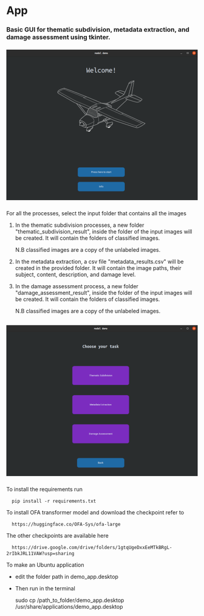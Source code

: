 # App

### Basic GUI for thematic subdivision, metadata extraction, and damage assessment using tkinter.
###
![alt text](./imgs/start.png)

###
For all the processes, select the input folder that contains all the images
1. In the thematic subdivision processes, a new folder "thematic_subdivision_result",  inside the folder of the input images will be created. 
It will contain the folders of classified images.

    N.B classified images are a copy of the unlabeled images.


2. In the metadata extraction, a csv file "metadata_results.csv" will be created in the provided folder. It will contain the image paths, their subject, content,
description, and damage level.


3. In the damage assessment process, a new folder "damage_assessment_result",  inside the folder of the input images will be created. 
It will contain the folders of classified images.

    N.B classified images are a copy of the unlabeled images.


##


![alt text](./imgs/tasks.png)

###

To install the requirements run
      
      pip install -r requirements.txt

To install OFA transformer model and download the checkpoint refer to
      
      https://huggingface.co/OFA-Sys/ofa-large

The other checkpoints are available here

      https://drive.google.com/drive/folders/1gtqUgeDxxEeMTkBRgL-2rIbkJRL11VAW?usp=sharing
      

To make an Ubuntu application
   * edit the folder path in demo_app.desktop

   * Then run in the terminal


      sudo cp /path_to_folder/demo_app.desktop /usr/share/applications/demo_app.desktop
